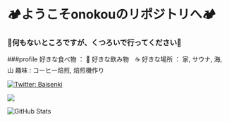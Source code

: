 # 🏕ようこそonokouのリポジトリへ🏕

### 🍵何もないところですが、くつろいで行ってください🍵

###profile
好きな食べ物 ： 🥟
好きな飲み物　☕
好きな場所 ： 家, サウナ, 海, 山
趣味 : コーヒー焙煎, 焙煎機作り

 


[![Twitter: Baisenki](https://img.shields.io/twitter/follow/Baisenki?style=social)](https://twitter.com/Baisenki)
 
![](https://github-profile-summary-cards.vercel.app/api/cards/profile-details?username=onokou&theme=vue)
 
![GitHub Stats](https://github-readme-stats.vercel.app/api?username=onokou&show_icons=true)
 
